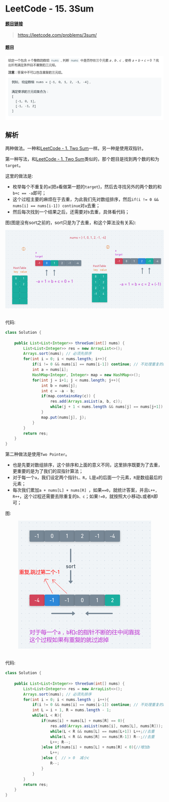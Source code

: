 # LeetCode - 15. 3Sum

#### [题目链接](https://leetcode.com/problems/3sum/)

> https://leetcode.com/problems/3sum/

#### 题目

![15_t.png](images/15_t.png)

## 解析

两种做法。一种和[LeetCode - 1. Two Sum](https://github.com/ZXZxin/ZXBlog/blob/master/%E5%88%B7%E9%A2%98/LeetCode/Data%20Structure/Map/LeetCode%20-%201.%20Two%20Sum(Hash).md)一样。另一种是使用双指针。



第一种写法，和[LeetCode - 1. Two Sum](https://github.com/ZXZxin/ZXBlog/blob/master/%E5%88%B7%E9%A2%98/LeetCode/Data%20Structure/Map/LeetCode%20-%201.%20Two%20Sum(Hash).md)类似的，那个题目是找到两个数的和为`target`。

这里的做法是:

* 枚举每个不重复的`a`(把`a`看做第一题的`target`)，然后去寻找另外的两个数的和`b+c == -a`即可；
* 这个过程主要的麻烦在于去重，为此我们先对数组排序，然后`if(i != 0 && nums[i] == nums[i-1]) continue`对`a`去重；
* 然后每次找到一个结果之后，还需要对`b`去重，具体看代码；

图(图是没有sort之前的，sort只是为了去重，和这个算法没有关系): 

<div align="center"><img src="images/15_s.png"></div><br>

代码:

```java
class Solution {

    public List<List<Integer>> threeSum(int[] nums) {
        List<List<Integer>> res = new ArrayList<>();
        Arrays.sort(nums); // 必须先排序
        for(int i = 0; i < nums.length; i++){
            if(i != 0 && nums[i] == nums[i-1]) continue; // 不处理重复的a
            int a = nums[i];
            HashMap<Integer, Integer> map = new HashMap<>();
            for(int j = i+1; j < nums.length; j++){
                int b = nums[j];
                int c = -a - b;
                if(map.containsKey(c)) {
                    res.add(Arrays.asList(a, b, c));
                    while(j + 1 < nums.length && nums[j] == nums[j+1]) j++; // 不处理重复的b
                }
                map.put(nums[j], j);
            }
        }
        return res;
    }
}
```



第二种做法是使用`Two Pointer`。

* 也是先要对数组排序，这个排序和上面的意义不同，这里排序既要为了去重，更重要的是为了我们的双指针算法；
* 对于每一个`a`，我们设定两个指针`L、R`，L是`a`的后面一个元素，`R`是数组最后的元素；
* 每次我们累加`a + nums[L] + nums[R] `，如果`==0`，就统计答案，并且`L++, R++`，这个过程还需要去除重复的`b、c`；如果`!=0`，就按照大小移动`L`或者`R`即可；

图:

<div align="center"><img src="images/15_s2.png"></div><br>

代码:

```java
class Solution {

    public List<List<Integer>> threeSum(int[] nums) {
        List<List<Integer>> res = new ArrayList<>();
        Arrays.sort(nums); // 必须先排序
        for(int i = 0; i < nums.length ; i++){
            if(i != 0 && nums[i] == nums[i-1]) continue; // 不处理重复的a
            int L = i + 1, R = nums.length - 1;
            while(L < R){
                if(nums[i] + nums[L] + nums[R] == 0){
                    res.add(Arrays.asList(nums[i], nums[L], nums[R]));
                    while(L < R && nums[L] == nums[L+1]) L++;//去重
                    while(L < R && nums[R] == nums[R-1]) R--;//去重
                    L++; R--;
                }else if(nums[i] + nums[L] + nums[R] < 0){//增加b
                    L++;
                }else {  // > 0  减小c
                    R--;
                }
            }
        }
        return res;
    }
}
```

